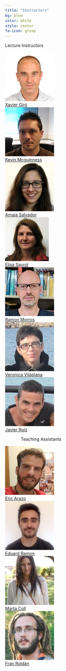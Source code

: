 ```yaml
---
title: "Instructors"
bg: blue
color: white
style: center
fa-icon: group
---
```


Lecture Instructors 

<div class="author">
    <a href="https://imatge.upc.edu/web/people/xavier-giro" target="_blank">
      <div class="authorphoto"><img src="img/instructors/XavierGiro.jpg"></div>
      <div>Xavier Giró</div>
    </a>
</div>
<div class="author">
    <a href="https://www.insight-centre.org/users/kevin-mcguinness" target="_blank">
      <div class="authorphoto"><img src="img/instructors/Kevin160x160.jpg"></div>
      <div>Kevin Mcguinness</div>
    </a>
</div>
<div class="author">
    <a href="https://imatge.upc.edu/web/people/amaia-salvador" target="_blank">
      <div class="authorphoto"><img src="img/instructors/AmaiaSalvador.jpg"></div>
      <div>Amaia Salvador</div>
    </a>
</div>
<div class="author">
    <a href="https://imatge.upc.edu/web/people/elisa-sayrol" target="_blank">
      <div class="authorphoto"><img src="img/instructors/ElisaSayrol.jpg"></div>
      <div>Elisa Sayrol</div>
    </a>
</div>
<div class="author">
    <a href="https://imatge.upc.edu/web/people/josep-ramon-morros" target="_blank">
      <div class="authorphoto"><img src="img/instructors/RamonMorros.jpg"></div>
      <div>Ramon Morros</div>
    </a>
</div>
<div class="author">
    <a href="https://imatge.upc.edu/web/people/veronica-vilaplana" target="_blank">
      <div class="authorphoto"><img src="img/instructors/VeronicaVilaplana.jpg"></div>
      <div>Veronica Vilaplana</div>
    </a>
</div>
<div class="author">
    <a href="https://imatge.upc.edu/web/people/javier-ruiz-hidalgo" target="_blank">
      <div class="authorphoto"><img src="img/instructors/JavierRuiz.jpg"></div>
      <div>Javier Ruiz</div>
    </a>
</div>


&nbsp;&nbsp;&nbsp;&nbsp;&nbsp;&nbsp;&nbsp;&nbsp;&nbsp;&nbsp;&nbsp;&nbsp; Teaching Assistants

<div class="author">
    <a href="https://www.linkedin.com/in/eric-arazo-s%C3%A1nchez-230785bb/" target="_blank">
      <div class="authorphoto"><img src="img/assistants/EricArazo-160x160.jpg"></div>
      <div>Eric Arazo</div>
    </a>
</div>
<div class="author">
    <a href="https://www.linkedin.com/in/eduard-ramon-maldonado-71951359/" target="_blank">
      <div class="authorphoto"><img src="img/assistants/EduRamon-160x160.jpg"></div>
      <div>Eduard Ramon</div>
    </a>
</div>
<div class="author">
    <a href="https://www.linkedin.com/in/marta-coll-043b0412b/" target="_blank">
      <div class="authorphoto"><img src="img/assistants/MartaColl-160x160.jpg"></div>
      <div>Marta Coll</div>
    </a>
</div>
<div class="author">
    <a href="https://www.linkedin.com/in/francisco-rold%C3%A1n-s%C3%A1nchez-870438113/" target="_blank">
      <div class="authorphoto"><img src="img/assistants/FranRoldan-160x160.jpg"></div>
      <div>Fran Roldán</div>
    </a>
</div>
